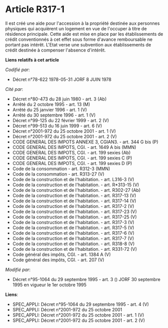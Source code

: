 # Article R317-1

Il est créé une aide pour l'accession à la propriété destinée aux personnes physiques qui acquièrent un logement en vue de
l'occuper à titre de résidence principale. Cette aide est mise en place par les établissements de crédit conventionnés à cet
effet sous forme d'avance remboursable ne portant pas intérêt. L'Etat verse une subvention aux établissements de crédit
destinée à compenser l'absence d'intérêt.

**Liens relatifs à cet article**

_Codifié par_:

  - Décret n°78-622 1978-05-31 JORF 8 JUIN 1978

_Cité par_:

  - Décret n°80-473 du 28 juin 1980 - art. 3 (Ab)
  - Arrêté du 2 octobre 1995 - art. 13 (M)
  - Arrêté du 25 janvier 1996 - art. 1 (V)
  - Arrêté du 30 septembre 1996 - art. 1 (V)
  - Décret n°99-125 du 22 février 1999 - art. 2 (V)
  - Décret n°99-513 du 16 juin 1999 - art. 6 (V)
  - Décret n°2001-972 du 25 octobre 2001 - art. 1 (V)
  - Décret n°2001-972 du 25 octobre 2001 - art. 2 (V)
  - CODE GENERAL DES IMPOTS ANNEXE 3, CGIAN3. - art. 344 G bis (P)
  - CODE GENERAL DES IMPOTS, CGI. - art. 1649 A bis (MMN)
  - CODE GENERAL DES IMPOTS, CGI. - art. 199 sexies (Ab)
  - CODE GENERAL DES IMPOTS, CGI. - art. 199 sexies C (P)
  - CODE GENERAL DES IMPOTS, CGI. - art. 199 sexies D (P)
  - Code de la consommation - art. R312-3 (MMN)
  - Code de la consommation - art. R313-27 (V)
  - Code de la construction et de l'habitation. - art. L316-3 (V)
  - Code de la construction et de l'habitation. - art. R*313-15 (V)
  - Code de la construction et de l'habitation. - art. R302-27 (Ab)
  - Code de la construction et de l'habitation. - art. R317-13 (V)
  - Code de la construction et de l'habitation. - art. R317-14 (V)
  - Code de la construction et de l'habitation. - art. R317-2 (V)
  - Code de la construction et de l'habitation. - art. R317-23 (V)
  - Code de la construction et de l'habitation. - art. R317-25 (V)
  - Code de la construction et de l'habitation. - art. R317-3 (V)
  - Code de la construction et de l'habitation. - art. R317-5 (V)
  - Code de la construction et de l'habitation. - art. R317-6 (V)
  - Code de la construction et de l'habitation. - art. R317-7 (V)
  - Code de la construction et de l'habitation. - art. R318-8 (V)
  - Code de la construction et de l'habitation. - art. R331-72 (V)
  - Code général des impôts, CGI. - art. 1384 A (V)
  - Code général des impôts, CGI. - art. 207 (V)

_Modifié par_:

  - Décret n°95-1064 du 29 septembre 1995 - art. 3 () JORF 30 septembre 1995 en vigueur le 1er octobre 1995

**Liens**:

  - SPEC_APPLI: Décret n°95-1064 du 29 septembre 1995 - art. 4 (V)
  - SPEC_APPLI: Décret n°2001-972 du 25 octobre 2001
  - SPEC_APPLI: Décret n°2001-972 du 25 octobre 2001 - art. 1 (V)
  - SPEC_APPLI: Décret n°2001-972 du 25 octobre 2001 - art. 2 (V)
